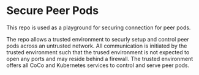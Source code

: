 # Secure Peer Pods

This repo is used as a playground for securing connection for peer pods.

The repo allows a trusted environment to securly setup and control peer pods across an untrusted network.
All communication is initiated by the trusted environment such that the trused environment is not expected to open any ports and may reside behind a firewall.
The trusted environment offers all CoCo and Kubernetes services to control and serve peer pods.



